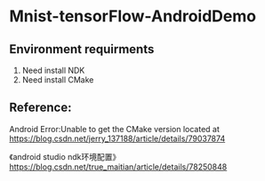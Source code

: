 # Mnist-tensorFlow-AndroidDemo

## Environment requirments
1. Need install NDK
2. Need install CMake

Reference:
------
Android Error:Unable to get the CMake version located at  
https://blog.csdn.net/jerry_137188/article/details/79037874

《android studio ndk环境配置》
https://blog.csdn.net/true_maitian/article/details/78250848
